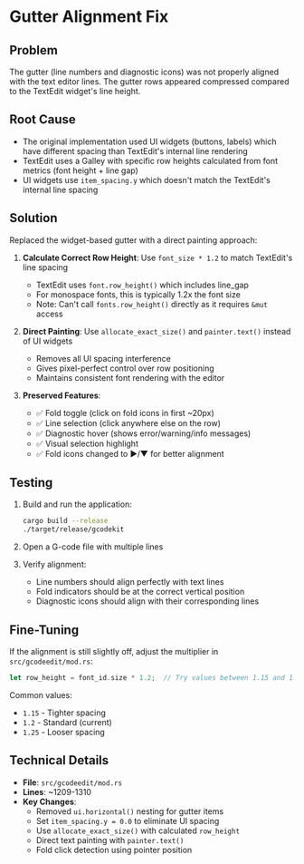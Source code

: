 # Gutter Alignment Fix

## Problem
The gutter (line numbers and diagnostic icons) was not properly aligned with the text editor lines. The gutter rows appeared compressed compared to the TextEdit widget's line height.

## Root Cause
- The original implementation used UI widgets (buttons, labels) which have different spacing than TextEdit's internal line rendering
- TextEdit uses a Galley with specific row heights calculated from font metrics (font height + line gap)
- UI widgets use `item_spacing.y` which doesn't match the TextEdit's internal line spacing

## Solution
Replaced the widget-based gutter with a direct painting approach:

1. **Calculate Correct Row Height**: Use `font_size * 1.2` to match TextEdit's line spacing
   - TextEdit uses `font.row_height()` which includes line_gap
   - For monospace fonts, this is typically 1.2x the font size
   - Note: Can't call `fonts.row_height()` directly as it requires `&mut` access

2. **Direct Painting**: Use `allocate_exact_size()` and `painter.text()` instead of UI widgets
   - Removes all UI spacing interference
   - Gives pixel-perfect control over row positioning
   - Maintains consistent font rendering with the editor

3. **Preserved Features**:
   - ✅ Fold toggle (click on fold icons in first ~20px)
   - ✅ Line selection (click anywhere else on the row)
   - ✅ Diagnostic hover (shows error/warning/info messages)
   - ✅ Visual selection highlight
   - ✅ Fold icons changed to ▶/▼ for better alignment

## Testing
1. Build and run the application:
   ```bash
   cargo build --release
   ./target/release/gcodekit
   ```

2. Open a G-code file with multiple lines

3. Verify alignment:
   - Line numbers should align perfectly with text lines
   - Fold indicators should be at the correct vertical position
   - Diagnostic icons should align with their corresponding lines

## Fine-Tuning
If the alignment is still slightly off, adjust the multiplier in `src/gcodeedit/mod.rs`:

```rust
let row_height = font_id.size * 1.2;  // Try values between 1.15 and 1.25
```

Common values:
- `1.15` - Tighter spacing
- `1.2` - Standard (current)
- `1.25` - Looser spacing

## Technical Details
- **File**: `src/gcodeedit/mod.rs`
- **Lines**: ~1209-1310
- **Key Changes**:
  - Removed `ui.horizontal()` nesting for gutter items
  - Set `item_spacing.y = 0.0` to eliminate UI spacing
  - Use `allocate_exact_size()` with calculated `row_height`
  - Direct text painting with `painter.text()`
  - Fold click detection using pointer position
